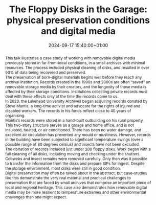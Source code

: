 ---
abstract: "This talk illustrates a case study of working with removable digital media
  previously stored in far-from-ideal conditions, in a small archives with minimal
  resources. The process included physical cleaning of disks, and resulted in over
  90% of data being recovered and preserved. \n\nThe preservation of born-digital
  materials begins well before they reach any archival institution. Records created
  in the 1990s and 2000s are often “saved” on removable storage media by their creators,
  and the longevity of those media is affected by their storage conditions. Institutions
  collecting private records must deal with these effects only at the time the records
  come to us.\n\nIn 2023, the Lakehead University Archives began acquiring records
  donated by Steve Mantis, a long-time activist and advocate for the rights of injured
  and disabled workers. The records in his fonds reflect close to 40 years of organising.
  \n\nMantis’s records were stored in a hand-built outbuilding on his rural property.
  This two-story structure serves as a garage and home office, and is not insulated,
  heated, or air conditioned. There has been no water damage, and excellent air circulation
  has prevented any mould or mustiness. However, records in the building have been
  subjected to significant temperature swings (over a possible range of 80 degrees
  celsius) and insects have not been excluded.\n\nThe donation of records included
  just under 200 floppy disks. Work began with a full cleaning of all disks, including
  moving and checking under the shutters. Cobwebs and insect remains were removed
  carefully. Only then was it possible to transfer the information from the disks
  and prepare SIPs for ingest. Despite the storage environment, most disks were still
  in good condition. \n\nDigital preservation may often be talked about in the abstract,
  but case-studies like this demonstrate the very real material and practical challenges
  to preservation that are faced by small archives that comprise an important piece
  of local and regional heritage. This case also demonstrates how removable digital
  media may be more resilient to temperature extremes and other environmental challenges
  than one might expect."
creators:
- Sara Janes
date: 2024-09-17 15:40:00+01:00
document_url: https://zenodo.org/records/13737775/download/pdf
grand_parent: iPRES
institutions: []
keywords:
- approaches to preservation
- start 2 preserve
landing_page_url: https://zenodo.org/records/13737775
language: eng
layout: publication
license: Creative Commons Attribution 4.0 (CC-BY-4.0)
notes_url: https://docs.google.com/document/d/1RnqtK66DuBgEZBSuTMC7aU8i32AMZQUp5X-Qi1AQdNg/edit#heading=h.aar4tupij1po
parent: iPRES 2024
publication_type: lightning talk
size: null
slides_url: https://zenodo.org/records/13737775
source_name: iPRES
stream_url: https://www.archief.vlaanderen.be/archief/records/dossiers/5acb210228ce4315ae650812d056a482329eb83ed2dc42398a51505dc153be81/documents/e14395c2e38544b884534e3ad374a2f5eb92a4bb791941e1ba0222a6c969343c
title: 'The Floppy Disks in the Garage: physical preservation conditions and digital
  media'
year: 2024
---